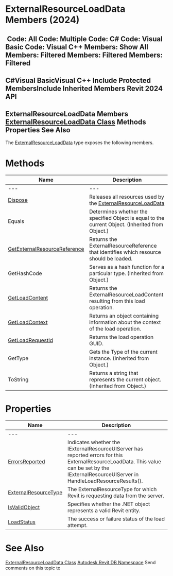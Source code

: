 # ExternalResourceLoadData Members (2024)

﻿
 Code: All Code: Multiple Code: C# Code: Visual Basic Code: Visual C++  Members: Show All Members: Filtered Members: Filtered Members: Filtered   
---  
C#Visual BasicVisual C++
Include Protected MembersInclude Inherited Members
Revit 2024 API  
---  
ExternalResourceLoadData Members  
[ExternalResourceLoadData Class](e2156349-e735-775f-8cfa-4eaa6bda9f3b.md "ExternalResourceLoadData Class") Methods Properties See Also  
---  
The [ExternalResourceLoadData](e2156349-e735-775f-8cfa-4eaa6bda9f3b.md "ExternalResourceLoadData Class") type exposes the following members.
# Methods
| Name | Description |
| --- | --- |
| --- | --- | --- |
| [Dispose](5b80b774-9bd3-10be-5524-f5eb0460c8d9.md "Dispose Method") | Releases all resources used by the [ExternalResourceLoadData](e2156349-e735-775f-8cfa-4eaa6bda9f3b.md "ExternalResourceLoadData Class") |
| Equals | Determines whether the specified Object is equal to the current Object. (Inherited from Object.) |
| [GetExternalResourceReference](9d7e42c8-561c-374b-e8d9-d16c1f46dfa9.md "GetExternalResourceReference Method") | Returns the ExternalResourceReference that identifies which resource should be loaded. |
| GetHashCode | Serves as a hash function for a particular type.  (Inherited from Object.) |
| [GetLoadContent](17491a3b-1bc7-161c-56e0-836c58537585.md "GetLoadContent Method") | Returns the ExternalResourceLoadContent resulting from this load operation. |
| [GetLoadContext](a22e400a-700b-1dc3-fd62-8f1af22ffdcf.md "GetLoadContext Method") | Returns an object containing information about the context of the load operation. |
| [GetLoadRequestId](100db979-8bf8-f9a2-fe8d-9db4d8656224.md "GetLoadRequestId Method") | Returns the load operation GUID. |
| GetType | Gets the Type of the current instance. (Inherited from Object.) |
| ToString | Returns a string that represents the current object. (Inherited from Object.) |

# Properties
| Name | Description |
| --- | --- |
| --- | --- | --- |
| [ErrorsReported](c049b9ef-40e4-5428-510c-056d57c4d815.md "ErrorsReported Property") | Indicates whether the IExternalResourceUIServer has reported errors for this ExternalResourceLoadData. This value can be set by the IExternalResourceUIServer in HandleLoadResourceResults(). |
| [ExternalResourceType](c66319f6-976e-2221-14bc-8b88088509ac.md "ExternalResourceType Property") | The ExternalResourceType for which Revit is requesting data from the server. |
| [IsValidObject](f1cb89da-7c51-2979-9229-aa6482ebf45a.md "IsValidObject Property") | Specifies whether the .NET object represents a valid Revit entity. |
| [LoadStatus](de123ee9-c5c1-f23b-0c82-01ae794547da.md "LoadStatus Property") | The success or failure status of the load attempt. |

# See Also
[ExternalResourceLoadData Class](e2156349-e735-775f-8cfa-4eaa6bda9f3b.md "ExternalResourceLoadData Class")
[Autodesk.Revit.DB Namespace](87546ba7-461b-c646-cbb1-2cb8f5bff8b2.md "Autodesk.Revit.DB Namespace")
Send comments on this topic to 